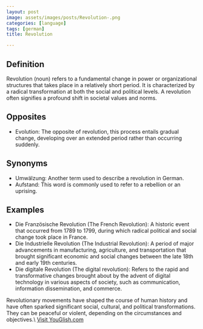 ```yaml
---
layout: post
image: assets/images/posts/Revolution-.png
categories: [language]
tags: [german]
title: Revolution 

---
```


## Definition

Revolution (noun) refers to a fundamental change in power or organizational structures that takes place in a relatively short period. It is characterized by a radical transformation at both the social and political levels. A revolution often signifies a profound shift in societal values and norms.

## Opposites

- Evolution: The opposite of revolution, this process entails gradual change, developing over an extended period rather than occurring suddenly.

## Synonyms

- Umwälzung: Another term used to describe a revolution in German.
- Aufstand: This word is commonly used to refer to a rebellion or an uprising.

## Examples

- Die Französische Revolution (The French Revolution): A historic event that occurred from 1789 to 1799, during which radical political and social change took place in France.
- Die Industrielle Revolution (The Industrial Revolution): A period of major advancements in manufacturing, agriculture, and transportation that brought significant economic and social changes between the late 18th and early 19th centuries.
- Die digitale Revolution (The digital revolution): Refers to the rapid and transformative changes brought about by the advent of digital technology in various aspects of society, such as communication, information dissemination, and commerce.

Revolutionary movements have shaped the course of human history and have often sparked significant social, cultural, and political transformations. They can be peaceful or violent, depending on the circumstances and objectives.\ <a id="yg-widget-0" class="youglish-widget" data-query="Revolution " data-lang="german" data-components="8412" data-auto-start="0" data-bkg-color="theme_light" data-title="How%20to%20pronounce%20Revolution %20in%20German"  rel="nofollow" href="https://youglish.com">Visit YouGlish.com</a><script async src="https://youglish.com/public/emb/widget.js" charset="utf-8"></script>